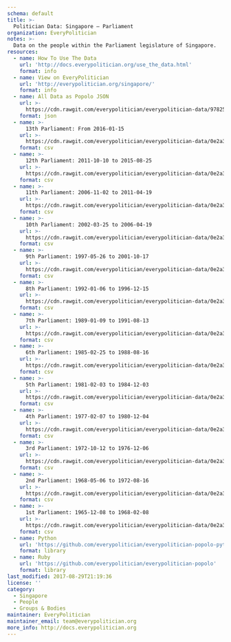 ```yaml
---
schema: default
title: >-
  Politician Data: Singapore — Parliament
organization: EveryPolitician
notes: >-
  Data on the people within the Parliament legislature of Singapore.
resources:
  - name: How To Use The Data
    url: 'http://docs.everypolitician.org/use_the_data.html'
    format: info
  - name: View on EveryPolitician
    url: 'http://everypolitician.org/singapore/'
    format: info
  - name: All Data as Popolo JSON
    url: >-
      https://cdn.rawgit.com/everypolitician/everypolitician-data/978250b8810496107ac98596414204e5bca839be/data/Singapore/Parliament/ep-popolo-v1.0.json
    format: json
  - name: >-
      13th Parliament: From 2016-01-15
    url: >-
      https://cdn.rawgit.com/everypolitician/everypolitician-data/0e2a3210b5477b1d441cd98cf4e9283f20d8048d/data/Singapore/Parliament/term-13.csv
    format: csv
  - name: >-
      12th Parliament: 2011-10-10 to 2015-08-25
    url: >-
      https://cdn.rawgit.com/everypolitician/everypolitician-data/0e2a3210b5477b1d441cd98cf4e9283f20d8048d/data/Singapore/Parliament/term-12.csv
    format: csv
  - name: >-
      11th Parliament: 2006-11-02 to 2011-04-19
    url: >-
      https://cdn.rawgit.com/everypolitician/everypolitician-data/0e2a3210b5477b1d441cd98cf4e9283f20d8048d/data/Singapore/Parliament/term-11.csv
    format: csv
  - name: >-
      10th Parliament: 2002-03-25 to 2006-04-19
    url: >-
      https://cdn.rawgit.com/everypolitician/everypolitician-data/0e2a3210b5477b1d441cd98cf4e9283f20d8048d/data/Singapore/Parliament/term-10.csv
    format: csv
  - name: >-
      9th Parliament: 1997-05-26 to 2001-10-17
    url: >-
      https://cdn.rawgit.com/everypolitician/everypolitician-data/0e2a3210b5477b1d441cd98cf4e9283f20d8048d/data/Singapore/Parliament/term-9.csv
    format: csv
  - name: >-
      8th Parliament: 1992-01-06 to 1996-12-15
    url: >-
      https://cdn.rawgit.com/everypolitician/everypolitician-data/0e2a3210b5477b1d441cd98cf4e9283f20d8048d/data/Singapore/Parliament/term-8.csv
    format: csv
  - name: >-
      7th Parliament: 1989-01-09 to 1991-08-13
    url: >-
      https://cdn.rawgit.com/everypolitician/everypolitician-data/0e2a3210b5477b1d441cd98cf4e9283f20d8048d/data/Singapore/Parliament/term-7.csv
    format: csv
  - name: >-
      6th Parliament: 1985-02-25 to 1988-08-16
    url: >-
      https://cdn.rawgit.com/everypolitician/everypolitician-data/0e2a3210b5477b1d441cd98cf4e9283f20d8048d/data/Singapore/Parliament/term-6.csv
    format: csv
  - name: >-
      5th Parliament: 1981-02-03 to 1984-12-03
    url: >-
      https://cdn.rawgit.com/everypolitician/everypolitician-data/0e2a3210b5477b1d441cd98cf4e9283f20d8048d/data/Singapore/Parliament/term-5.csv
    format: csv
  - name: >-
      4th Parliament: 1977-02-07 to 1980-12-04
    url: >-
      https://cdn.rawgit.com/everypolitician/everypolitician-data/0e2a3210b5477b1d441cd98cf4e9283f20d8048d/data/Singapore/Parliament/term-4.csv
    format: csv
  - name: >-
      3rd Parliament: 1972-10-12 to 1976-12-06
    url: >-
      https://cdn.rawgit.com/everypolitician/everypolitician-data/0e2a3210b5477b1d441cd98cf4e9283f20d8048d/data/Singapore/Parliament/term-3.csv
    format: csv
  - name: >-
      2nd Parliament: 1968-05-06 to 1972-08-16
    url: >-
      https://cdn.rawgit.com/everypolitician/everypolitician-data/0e2a3210b5477b1d441cd98cf4e9283f20d8048d/data/Singapore/Parliament/term-2.csv
    format: csv
  - name: >-
      1st Parliament: 1965-12-08 to 1968-02-08
    url: >-
      https://cdn.rawgit.com/everypolitician/everypolitician-data/0e2a3210b5477b1d441cd98cf4e9283f20d8048d/data/Singapore/Parliament/term-1.csv
    format: csv
  - name: Python
    url: 'https://github.com/everypolitician/everypolitician-popolo-python'
    format: library
  - name: Ruby
    url: 'https://github.com/everypolitician/everypolitician-popolo'
    format: library
last_modified: 2017-08-29T21:19:36
license: ''
category:
  - Singapore
  - People
  - Groups & Bodies
maintainer: EveryPolitician
maintainer_email: team@everypolitician.org
more_info: http://docs.everypolitician.org
---
```

